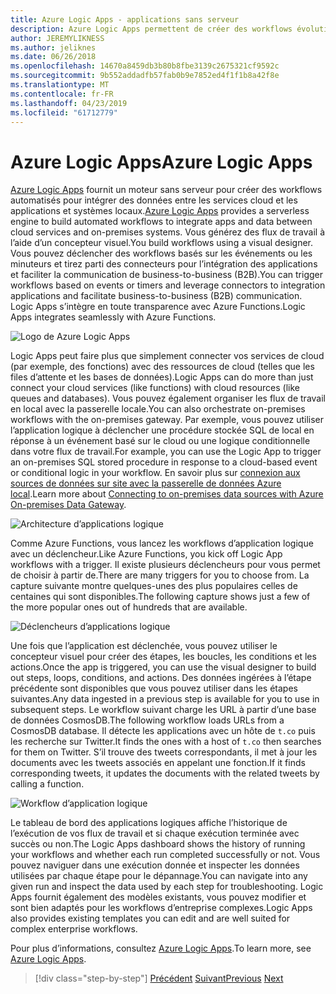 ```yaml
---
title: Azure Logic Apps - applications sans serveur
description: Azure Logic Apps permettent de créer des workflows évolutifs automatisés intégrant les applications et des données sur cloud services et systèmes locaux.
author: JEREMYLIKNESS
ms.author: jeliknes
ms.date: 06/26/2018
ms.openlocfilehash: 14670a8459db3b80b8fbe3139c2675321cf9592c
ms.sourcegitcommit: 9b552addadfb57fab0b9e7852ed4f1f1b8a42f8e
ms.translationtype: MT
ms.contentlocale: fr-FR
ms.lasthandoff: 04/23/2019
ms.locfileid: "61712779"
---
```

# <a name="azure-logic-apps"></a><span data-ttu-id="40633-103">Azure Logic Apps</span><span class="sxs-lookup"><span data-stu-id="40633-103">Azure Logic Apps</span></span>

<span data-ttu-id="40633-104">[Azure Logic Apps](https://docs.microsoft.com/azure/logic-apps) fournit un moteur sans serveur pour créer des workflows automatisés pour intégrer des données entre les services cloud et les applications et systèmes locaux.</span><span class="sxs-lookup"><span data-stu-id="40633-104">[Azure Logic Apps](https://docs.microsoft.com/azure/logic-apps) provides a serverless engine to build automated workflows to integrate apps and data between cloud services and on-premises systems.</span></span> <span data-ttu-id="40633-105">Vous générez des flux de travail à l’aide d’un concepteur visuel.</span><span class="sxs-lookup"><span data-stu-id="40633-105">You build workflows using a visual designer.</span></span> <span data-ttu-id="40633-106">Vous pouvez déclencher des workflows basés sur les événements ou les minuteurs et tirez parti des connecteurs pour l’intégration des applications et faciliter la communication de business-to-business (B2B).</span><span class="sxs-lookup"><span data-stu-id="40633-106">You can trigger workflows based on events or timers and leverage connectors to integration applications and facilitate business-to-business (B2B) communication.</span></span> <span data-ttu-id="40633-107">Logic Apps s’intègre en toute transparence avec Azure Functions.</span><span class="sxs-lookup"><span data-stu-id="40633-107">Logic Apps integrates seamlessly with Azure Functions.</span></span>

![Logo de Azure Logic Apps](./media/logic-apps-logo.png)

<span data-ttu-id="40633-109">Logic Apps peut faire plus que simplement connecter vos services de cloud (par exemple, des fonctions) avec des ressources de cloud (telles que les files d’attente et les bases de données).</span><span class="sxs-lookup"><span data-stu-id="40633-109">Logic Apps can do more than just connect your cloud services (like functions) with cloud resources (like queues and databases).</span></span> <span data-ttu-id="40633-110">Vous pouvez également organiser les flux de travail en local avec la passerelle locale.</span><span class="sxs-lookup"><span data-stu-id="40633-110">You can also orchestrate on-premises workflows with the on-premises gateway.</span></span> <span data-ttu-id="40633-111">Par exemple, vous pouvez utiliser l’application logique à déclencher une procédure stockée SQL de local en réponse à un événement basé sur le cloud ou une logique conditionnelle dans votre flux de travail.</span><span class="sxs-lookup"><span data-stu-id="40633-111">For example, you can use the Logic App to trigger an on-premises SQL stored procedure in response to a cloud-based event or conditional logic in your workflow.</span></span> <span data-ttu-id="40633-112">En savoir plus sur [connexion aux sources de données sur site avec la passerelle de données Azure local](https://docs.microsoft.com/azure/analysis-services/analysis-services-gateway).</span><span class="sxs-lookup"><span data-stu-id="40633-112">Learn more about [Connecting to on-premises data sources with Azure On-premises Data Gateway](https://docs.microsoft.com/azure/analysis-services/analysis-services-gateway).</span></span>

![Architecture d’applications logique](./media/logic-apps-architecture.png)

<span data-ttu-id="40633-114">Comme Azure Functions, vous lancez les workflows d’application logique avec un déclencheur.</span><span class="sxs-lookup"><span data-stu-id="40633-114">Like Azure Functions, you kick off Logic App workflows with a trigger.</span></span> <span data-ttu-id="40633-115">Il existe plusieurs déclencheurs pour vous permet de choisir à partir de.</span><span class="sxs-lookup"><span data-stu-id="40633-115">There are many triggers for you to choose from.</span></span> <span data-ttu-id="40633-116">La capture suivante montre quelques-unes des plus populaires celles de centaines qui sont disponibles.</span><span class="sxs-lookup"><span data-stu-id="40633-116">The following capture shows just a few of the more popular ones out of hundreds that are available.</span></span>

![Déclencheurs d’applications logique](./media/logic-app-triggers.png)

<span data-ttu-id="40633-118">Une fois que l’application est déclenchée, vous pouvez utiliser le concepteur visuel pour créer des étapes, les boucles, les conditions et les actions.</span><span class="sxs-lookup"><span data-stu-id="40633-118">Once the app is triggered, you can use the visual designer to build out steps, loops, conditions, and actions.</span></span> <span data-ttu-id="40633-119">Des données ingérées à l’étape précédente sont disponibles que vous pouvez utiliser dans les étapes suivantes.</span><span class="sxs-lookup"><span data-stu-id="40633-119">Any data ingested in a previous step is available for you to use in subsequent steps.</span></span> <span data-ttu-id="40633-120">Le workflow suivant charge les URL à partir d’une base de données CosmosDB.</span><span class="sxs-lookup"><span data-stu-id="40633-120">The following workflow loads URLs from a CosmosDB database.</span></span> <span data-ttu-id="40633-121">Il détecte les applications avec un hôte de `t.co` puis les recherche sur Twitter.</span><span class="sxs-lookup"><span data-stu-id="40633-121">It finds the ones with a host of `t.co` then searches for them on Twitter.</span></span> <span data-ttu-id="40633-122">S’il trouve des tweets correspondants, il met à jour les documents avec les tweets associés en appelant une fonction.</span><span class="sxs-lookup"><span data-stu-id="40633-122">If it finds corresponding tweets, it updates the documents with the related tweets by calling a function.</span></span>

![Workflow d’application logique](./media/logic-app-workflow.png)

<span data-ttu-id="40633-124">Le tableau de bord des applications logiques affiche l’historique de l’exécution de vos flux de travail et si chaque exécution terminée avec succès ou non.</span><span class="sxs-lookup"><span data-stu-id="40633-124">The Logic Apps dashboard shows the history of running your workflows and whether each run completed successfully or not.</span></span> <span data-ttu-id="40633-125">Vous pouvez naviguer dans une exécution donnée et inspecter les données utilisées par chaque étape pour le dépannage.</span><span class="sxs-lookup"><span data-stu-id="40633-125">You can navigate into any given run and inspect the data used by each step for troubleshooting.</span></span> <span data-ttu-id="40633-126">Logic Apps fournit également des modèles existants, vous pouvez modifier et sont bien adaptés pour les workflows d’entreprise complexes.</span><span class="sxs-lookup"><span data-stu-id="40633-126">Logic Apps also provides existing templates you can edit and are well suited for complex enterprise workflows.</span></span>

<span data-ttu-id="40633-127">Pour plus d’informations, consultez [Azure Logic Apps](https://docs.microsoft.com/azure/logic-apps).</span><span class="sxs-lookup"><span data-stu-id="40633-127">To learn more, see [Azure Logic Apps](https://docs.microsoft.com/azure/logic-apps).</span></span>

>[!div class="step-by-step"]
><span data-ttu-id="40633-128">[Précédent](application-insights.md)
>[Suivant](event-grid.md)</span><span class="sxs-lookup"><span data-stu-id="40633-128">[Previous](application-insights.md)
[Next](event-grid.md)</span></span>
